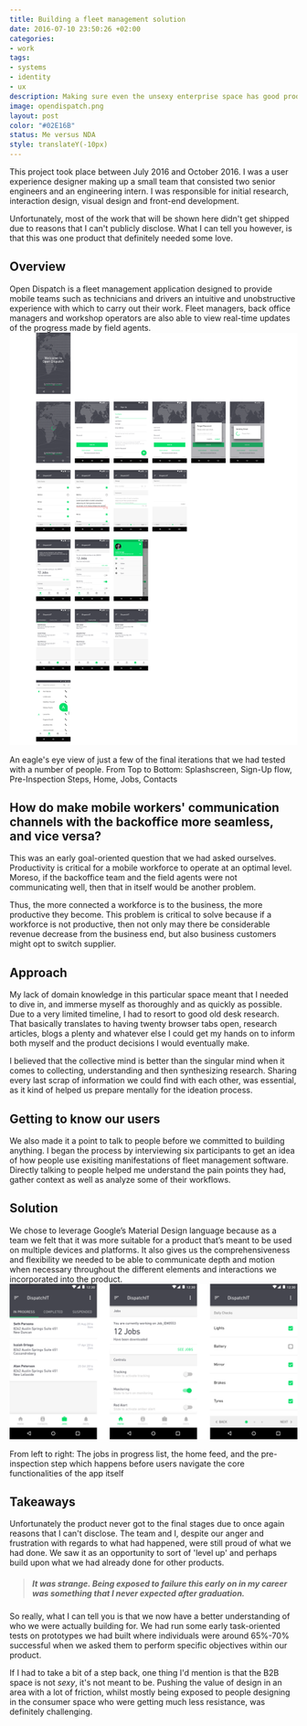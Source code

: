 ```yaml
---
title: Building a fleet management solution
date: 2016-07-10 23:50:26 +02:00
categories:
- work
tags:
- systems
- identity
- ux
description: Making sure even the unsexy enterprise space has good products
image: opendispatch.png
layout: post
color: "#02E16B"
status: Me versus NDA
style: translateY(-10px)
---
```


This project took place between July 2016 and October 2016. I was a user experience designer making up a small team that consisted two senior engineers and an engineering intern. I was responsible for initial research, interaction design, visual design and front-end development. 

Unfortunately, most of the work that will be shown here didn't get shipped due to reasons that I can't publicly disclose. What I can tell you however, is that this was one product that definitely needed some love.

<h2>Overview</h2>
Open Dispatch is a fleet management application designed to provide mobile teams such as technicians and drivers an intuitive and unobstructive experience with which to carry out their work. Fleet managers, back office managers and workshop operators are also able to view real-time updates of the progress made by field agents.
<br>

<img src="../img/opendispatch_overview.png" alt="Open Dispatch Overview" style="border:none; text-align: left;">

<p class="description">An eagle's eye view of just a few of the final iterations that we had tested with a number of people. From Top to Bottom: Splashscreen, Sign-Up flow, Pre-Inspection Steps, Home, Jobs, Contacts</p>

<h2>How do make mobile workers' communication channels with the backoffice more seamless, and vice versa?</h2>

This was an early goal-oriented question that we had asked ourselves. Productivity is critical for a mobile workforce to operate at an optimal level. Moreso, if the backoffice team and the field agents were not communicating well, then that in itself would be another problem. 

Thus, the more connected a workforce is to the business, the more productive they become. This problem is critical to solve because if a workforce is not productive, then not only may there be considerable revenue decrease from the business end, but also business customers might opt to switch supplier. 


<h2>Approach</h2>

My lack of domain knowledge in this particular space meant that I needed to dive in, and immerse myself as thoroughly and as quickly as possible. Due to a very limited timeline, I had to resort to good old desk research. That basically translates to having twenty browser tabs open, research articles, blogs a plenty and whatever else I could get my hands on to inform both myself and the product decisions I would eventually make.

I believed that the collective mind is better than the singular mind when it comes to collecting, understanding and then synthesizing research. Sharing every last scrap of information we could find with each other, was essential, as it kind of helped us prepare mentally for the ideation process.

<h2>Getting to know our users </h2>

We also made it a point to talk to people before we committed to building anything. I began the process by interviewing six participants to get an idea of how people use exisiting manifestations of fleet management software. Directly talking to people helped me understand the pain points they had, gather context as well as analyze some of their workflows.

<!-- 
Through talking to people, we came to realize two things:
<ul>
	<li>Fleet management solutions </li>
	<li></li>
</ul>

My personal goal was to explore different ways as to how I can solve this problem, and then work with the engineers to build it. -->

<!-- Findings showed me that
There's this thing called 'code experience' which is the equivalent of
  empathy in the design world. -->

<h2>Solution</h2>
We chose to leverage Google’s Material Design language because as a team we felt that it was more suitable for a product that’s meant to be used on multiple devices and platforms. It also gives us the comprehensiveness and flexibility we needed to be able to communicate depth and motion when necessary throughout the different elements and interactions we incorporated into the product. 

<img src="../img/OpenDispatch_Android.png" alt="Open Dispatch Android" style="border:none;">

<p class="description">From left to right: The jobs in progress list, the home feed, and the pre-inspection step which happens before users navigate the core functionalities of the app itself </p>

<h2>Takeaways</h2>

Unfortunately the product never got to the final stages due to once again reasons that I can't disclose. The team and I, despite our anger and frustration with regards to what had happened, were still proud of what we had done. We saw it as an opportunity to sort of 'level up' and perhaps build upon what we had already done for other products. 

<blockquote><h5>It was strange. Being exposed to failure this early on in my career was something that I never expected after graduation.</h5></blockquote>

So really, what I can tell you is that we now have a better understanding of who we were actually building for. We had run some early task-oriented tests on prototypes we had built where individuals were around 65%-70% successful when we asked them to perform specific objectives within our product.

<!-- 
We performed observations through SUS. We asked them to score the questionnaire from one to five that range from Strongly Agree to Strongly disagree, where the result were about the average. We also run interview with users and ask them to perform specific tasks, where the result was 70% success rate. -->

If I had to take a bit of a step back, one thing I'd mention is that the B2B space is not <i>sexy</i>, it's not meant to be. Pushing the value of design in an area with a lot of friction, whilst mostly being exposed to people designing in the consumer space who were getting much less resistance, was definitely challenging.

<br>



